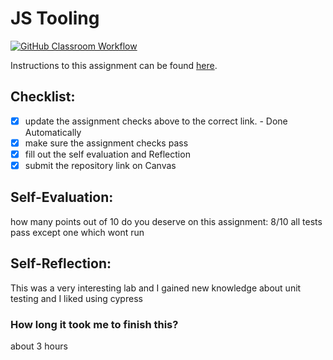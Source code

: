 JS Tooling
===================================
[![GitHub Classroom Workflow](https://github.com/drome13/Tooling-Lab-Template/actions/workflows/classroom.yml/badge.svg)](https://github.com/drome13/Tooling-Lab-Template/actions/workflows/classroom.yml)

Instructions to this assignment can be found [here](https://reedws.github.io/IT3049C/coursework/labs/tooling/).

## Checklist:
- [x] update the assignment checks above to the correct link. - Done Automatically
- [x] make sure the assignment checks pass
- [x] fill out the self evaluation and Reflection
- [x] submit the repository link on Canvas

## Self-Evaluation: 
how many points out of 10 do you deserve on this assignment: 
8/10 all tests pass except one which wont run

## Self-Reflection:
This was a very interesting lab and I gained new knowledge about unit testing and I liked using cypress


### How long it took me to finish this?
about 3 hours

